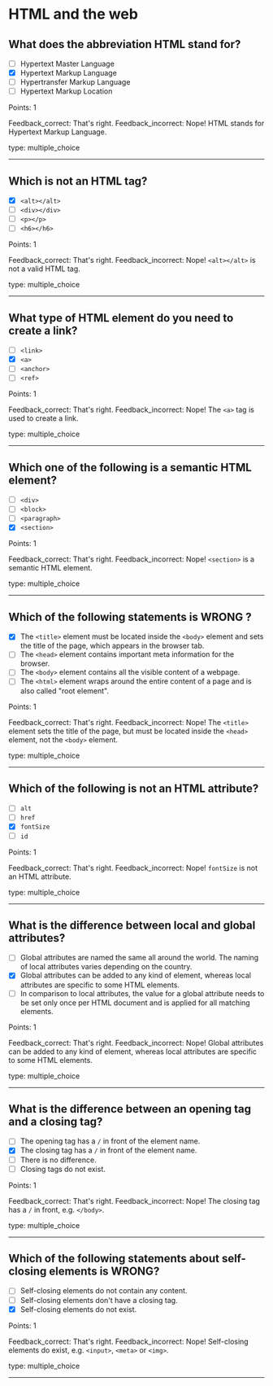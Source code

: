 # HTML and the web

## What does the abbreviation HTML stand for?

* [ ] Hypertext Master Language
* [x] Hypertext Markup Language
* [ ] Hypertransfer Markup Language
* [ ] Hypertext Markup Location

Points: 1

Feedback_correct: That's right. 
Feedback_incorrect: Nope! HTML stands for Hypertext Markup Language.

type: multiple_choice

---

## Which is not an HTML tag?

* [x] `<alt></alt>`
* [ ] `<div></div>`
* [ ] `<p></p>`
* [ ] `<h6></h6>`

Points: 1

Feedback_correct: That's right. 
Feedback_incorrect: Nope! `<alt></alt>` is not a valid HTML tag.

type: multiple_choice

---

## What type of HTML element do you need to create a link?

* [ ] `<link>`
* [x] `<a>`
* [ ] `<anchor>`
* [ ] `<ref>`

Points: 1

Feedback_correct: That's right. 
Feedback_incorrect: Nope! The `<a>` tag is used to create a link.

type: multiple_choice

---

## Which one of the following is a semantic HTML element?

* [ ] `<div>`
* [ ] `<block>`
* [ ] `<paragraph>`
* [x] `<section>`

Points: 1

Feedback_correct: That's right. 
Feedback_incorrect: Nope! `<section>` is a semantic HTML element.

type: multiple_choice

---

## Which of the following statements is WRONG ?

* [x] The `<title>` element must be located inside the `<body>` element and sets the title of the page, which appears in the browser tab.
* [ ] The `<head>` element contains important meta information for the browser.
* [ ] The `<body>` element contains all the visible content of a webpage.
* [ ] The `<html>` element wraps around the entire content of a page and is also called "root element".

Points: 1

Feedback_correct: That's right. 
Feedback_incorrect: Nope! The `<title>` element sets the title of the page, but must be located inside the `<head>` element, not the `<body>` element.

type: multiple_choice

---

## Which of the following is not an HTML attribute?

* [ ] `alt`
* [ ] `href`
* [x] `fontSize`
* [ ] `id`

Points: 1

Feedback_correct: That's right. 
Feedback_incorrect: Nope! `fontSize` is not an HTML attribute.

type: multiple_choice

---

## What is the difference between local and global attributes?


* [ ] Global attributes are named the same all around the world. The naming of local attributes varies depending on the country.
* [x] Global attributes can be added to any kind of element, whereas local attributes are specific to some HTML elements.
* [ ] In comparison to local attributes, the value for a global attribute needs to be set only once per HTML document and is applied for all matching elements.

Points: 1

Feedback_correct: That's right. 
Feedback_incorrect: Nope! Global attributes can be added to any kind of element, whereas local attributes are specific to some HTML elements.

type: multiple_choice

---

## What is the difference between an opening tag and a closing tag?

* [ ] The opening tag has a `/` in front of the element name.
* [x] The closing tag has a `/` in front of the element name.
* [ ] There is no difference.
* [ ] Closing tags do not exist.

Points: 1

Feedback_correct: That's right. 
Feedback_incorrect: Nope! The closing tag has a `/` in front, e.g.
`</body>`.

type: multiple_choice

---

## Which of the following statements about self-closing elements is WRONG?

* [ ] Self-closing elements do not contain any content.
* [ ] Self-closing elements don't have a closing tag.
* [x] Self-closing elements do not exist.

Points: 1

Feedback_correct: That's right. 
Feedback_incorrect: Nope! Self-closing elements do exist, e.g. `<input>`, `<meta>` or `<img>`.

type: multiple_choice

---
